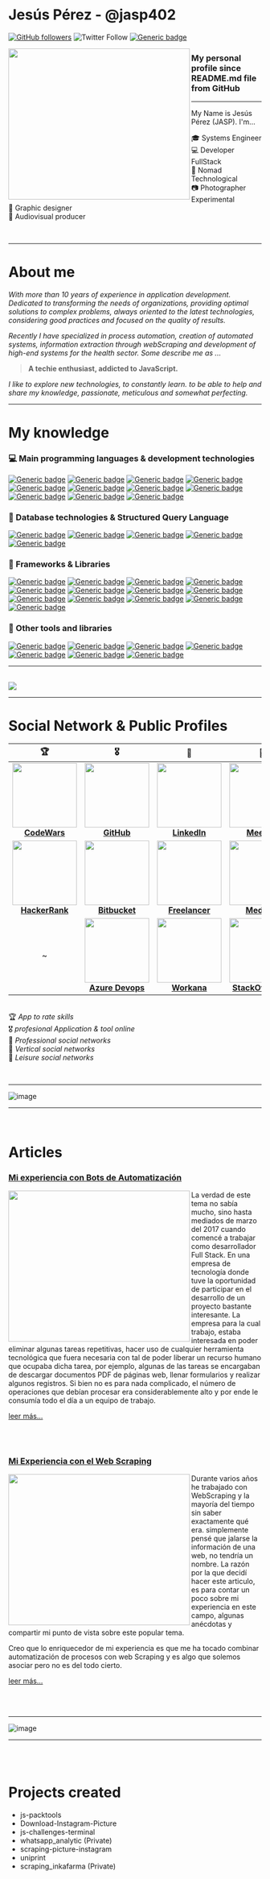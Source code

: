# Jesús Pérez - @jasp402
[![GitHub followers](https://img.shields.io/github/followers/jasp402.svg?style=social&label=Follow&maxAge=2592000)](https://github.com/jasp402?tab=followers)
![Twitter Follow](https://img.shields.io/twitter/follow/jasp402)
[![Generic badge](https://img.shields.io/badge/follow%20@jasp402-359-brightgreen.svg?style=social&logo=instagram)](https://shields.io/)
<p>
  <img align="left" width="361" height="300" src="https://user-images.githubusercontent.com/8978470/83353568-1fb9c680-a319-11ea-80b4-21aa944133d1.png">
  
### My personal profile since **README.md** file from GitHub
---

My Name is Jesús Pérez (JASP).  I'm...

:mortar_board: Systems Engineer <br>
:computer: Developer FullStack <br>
:rocket: Nomad Technological <br>
:camera: Photographer Experimental <br>
:art: Graphic designer <br>
:movie_camera: Audiovisual producer <br>
</p>

<br>  

---
# About me
*With more than 10 years of experience in application development. Dedicated to transforming the needs of organizations, providing optimal solutions to complex problems, always oriented to the latest technologies, considering good practices and focused on the quality of results.*

*Recently I have specialized in process automation, creation of automated systems, information extraction through webScraping and development of high-end systems for the health sector. Some describe me as ...*

>**A techie enthusiast, addicted to JavaScript.**

*I like to explore new technologies, to constantly learn. to be able to help and share my knowledge, passionate, meticulous and somewhat perfecting.*
<br>

---
# My knowledge
### :computer: Main programming languages & development technologies
[![Generic badge](https://img.shields.io/badge/NodeJS-87%25-brightgreen.svg?style=flat&logo=Node.js)](https://nodejs.org/)
[![Generic badge](https://img.shields.io/badge/JavaScript-94%25-brightgreen.svg?style=flat&logo=javascript)](https://javascript.info/)
[![Generic badge](https://img.shields.io/badge/PHP-82%25-brightgreen.svg?style=flat&logo=php)](https://www.php.net/)
[![Generic badge](https://img.shields.io/badge/Python-48%25-brightgreen.svg?style=flat&logo=python)](https://www.python.org/)
[![Generic badge](https://img.shields.io/badge/TypeScript-57%25-brightgreen.svg?style=flat&logo=typescript)](https://www.typescriptlang.org/docs/home.html)
[![Generic badge](https://img.shields.io/badge/HTML5-98%25-brightgreen.svg?style=flat&logo=html5)](https://html.spec.whatwg.org/multipage/)
[![Generic badge](https://img.shields.io/badge/Bash-35%25-brightgreen.svg?style=flat&logo=gnu-bash)](https://www.gnu.org/software/bash/manual/bash.html)
[![Generic badge](https://img.shields.io/badge/GraphQL-63%25-brightgreen.svg?style=flat&logo=graphql)](https://graphql.org/)
[![Generic badge](https://img.shields.io/badge/JSON-95%25-brightgreen.svg?style=flat&logo=json)](https://www.json.org/json-en.html)
[![Generic badge](https://img.shields.io/badge/Markdown-82%25-brightgreen.svg?style=flat&logo=markdown)](https://www.markdownguide.org/getting-started/)
[![Generic badge](https://img.shields.io/badge/NPM-✓-brightgreen.svg?style=flat&logo=npm)](https://www.npmjs.com/~jasp402)
<br>
### :floppy_disk: Database technologies & Structured Query Language
[![Generic badge](https://img.shields.io/badge/MongoDB-53%25-brightgreen.svg?style=flat&labelColor=40A4C4&logo=mongodb)](https://docs.mongodb.com/)
[![Generic badge](https://img.shields.io/badge/MySQL-74%25-brightgreen.svg?style=flat&labelColor=40A4C4&logo=mysql)](https://shields.io/)
[![Generic badge](https://img.shields.io/badge/SQLite-68%25-brightgreen.svg?style=flat&labelColor=40A4C4&logo=sqlite)](https://shields.io/)
[![Generic badge](https://img.shields.io/badge/MSSQL-40%25-brightgreen.svg?style=flat&labelColor=40A4C4&logo=microsoft-sql-server)](https://shields.io/)
[![Generic badge](https://img.shields.io/badge/IndexedDB-✓-brightgreen.svg?style=flat&labelColor=106d9f)](https://developer.mozilla.org/es/docs/Web/API/IndexedDB_API)
<br>
### :wrench: Frameworks & Libraries
[![Generic badge](https://img.shields.io/badge/ReactJS-✓-brightgreen.svg?style=flat&labelColor=106d9f&logo=react)](https://shields.io/)
[![Generic badge](https://img.shields.io/badge/Redux-✓-brightgreen.svg?style=flat&labelColor=106d9f&logo=redux)](https://shields.io/)
[![Generic badge](https://img.shields.io/badge/Bootstrap-✓-brightgreen.svg?style=flat&labelColor=106d9f&logo=bootstrap)](https://shields.io/)
[![Generic badge](https://img.shields.io/badge/TailwindCSS-✓-brightgreen.svg?style=flat&labelColor=106d9f&logo=tailwind-css)](https://shields.io/)
[![Generic badge](https://img.shields.io/badge/Apollo-✓-brightgreen.svg?style=flat&labelColor=106d9f&logo=apollo-graphql)](https://shields.io/)
[![Generic badge](https://img.shields.io/badge/CodeIgniter-✓-brightgreen.svg?style=flat&labelColor=106d9f&logo=codeigniter)](https://shields.io/)
[![Generic badge](https://img.shields.io/badge/Django-✓-brightgreen.svg?style=flat&labelColor=106d9f&logo=django)](https://shields.io/)
[![Generic badge](https://img.shields.io/badge/GIT-✓-brightgreen.svg?style=flat&labelColor=106d9f&logo=git)](https://shields.io/)
[![Generic badge](https://img.shields.io/badge/Gatsby-✓-brightgreen.svg?style=flat&labelColor=106d9f&logo=gatsby)](https://shields.io/)
[![Generic badge](https://img.shields.io/badge/MaterialUI-✓-brightgreen.svg?style=flat&labelColor=106d9f&logo=material-ui)](https://shields.io/)
[![Generic badge](https://img.shields.io/badge/MochaJS-✓-brightgreen.svg?style=flat&labelColor=106d9f&logo=mocha)](https://shields.io/)
[![Generic badge](https://img.shields.io/badge/Nodemon-✓-brightgreen.svg?style=flat&labelColor=106d9f&logo=nodemon)](https://shields.io/)
[![Generic badge](https://img.shields.io/badge/WordPress-✓-brightgreen.svg?style=flat&labelColor=106d9f&logo=wordpress)](https://shields.io/)
<br>
### :paperclip: Other tools and libraries
[![Generic badge](https://img.shields.io/badge/Selenium-✓-brightgreen.svg?style=flat&labelColor=106d9f)](https://www.selenium.dev/)
[![Generic badge](https://img.shields.io/badge/WDIO-✓-brightgreen.svg?style=flat&labelColor=106d9f)](https://webdriver.io/)
[![Generic badge](https://img.shields.io/badge/Sequelize-✓-brightgreen.svg?style=flat&labelColor=106d9f)](https://sequelize.org/)
[![Generic badge](https://img.shields.io/badge/Fluent%20UI-✓-brightgreen.svg?style=flat&labelColor=106d9f)](https://developer.microsoft.com/en-us/fluentui#/)
[![Generic badge](https://img.shields.io/badge/Puppeteer-✓-brightgreen.svg?style=flat&labelColor=106d9f)](https://pptr.dev/)
[![Generic badge](https://img.shields.io/badge/AutoIt-✓-brightgreen.svg?style=flat&labelColor=106d9f)](https://www.autoitscript.com/site/)
[![Generic badge](https://img.shields.io/badge/UI%20Path-✓-brightgreen.svg?style=flat&labelColor=106d9f)](https://www.uipath.com/es/)


---

<br>
<img align="center" src="https://user-images.githubusercontent.com/8978470/83573714-a32e1000-a4f1-11ea-9fcd-60bb04a30179.png">
<br>

---

# Social Network & Public Profiles 
| 🏆 | 🎖️ | 🥇 | 🥈 | 🥉 | 
| :----------:         | :----------:         | :----------:         |     :----------:      |          :----------: |
| <img height="128" width="128" src="https://res-2.cloudinary.com/crunchbase-production/image/upload/c_lpad,f_auto,q_auto:eco/v1400019742/pbpj9oxf1ipwrisnj9ia.png"/><br>[**CodeWars**](https://www.codewars.com/users/jasp402) |<img height="128" width="128" src="https://image.flaticon.com/icons/svg/1051/1051275.svg"/><br>[**GitHub**](https://github.com/jasp402/)|<img height="128" width="128" src="https://image.flaticon.com/icons/svg/1400/1400848.svg" /><br>[**LinkedIn**](https://www.linkedin.com/in/jasp402/)|<img height="128" width="128" src="https://upload.wikimedia.org/wikipedia/commons/6/6b/Meetup_Logo.png" /><br>[**Meetup**](https://www.meetup.com/es-ES/members/226119299/)|<img height="128" width="128" src="https://lh3.googleusercontent.com/ccWDU4A7fX1R24v-vvT480ySh26AYp97g1VrIB_FIdjRcuQB2JP2WdY7h_wVVAeSpg" /><br>[**Facebook**](https://www.facebook.com/jasp402/)
| <img height="128" width="128" src="https://upload.wikimedia.org/wikipedia/commons/4/40/HackerRank_Icon-1000px.png"/><br>[**HackerRank**](https://www.hackerrank.com/jasp402) |<img height="128" width="128" src="https://seeklogo.com/images/B/bitbucket-logo-D072214725-seeklogo.com.png" /><br>[**Bitbucket**](https://bitbucket.org/jasp402/)|<img height="128" width="128" src="https://seeklogo.com/images/F/freelancer-com-logo-2B5CE1A961-seeklogo.com.png" /><br>[**Freelancer**](https://www.freelancer.com.pe/u/jasp402)|<img height="128" width="128" src="https://cdn.jsdelivr.net/npm/simple-icons@v2/icons/medium.svg" /><br>[**Medium**](https://medium.com/@jasp402)|<img height="128" width="128" src="https://i.pinimg.com/originals/44/fc/66/44fc668932d042d2afd08c17ab863676.png" /><br>[**Twitter**](https://twitter.com/jasp402)
| ~ |<img height="128" width="128" src="https://www.forecast.app/hubfs/New%20Website%20/integrations-logos/Azure%20DevOps.png" /><br>[**Azure Devops**](https://dev.azure.com/jasp402/)|<img height="128" width="128" src="https://insiderlatam.com/wp-content/uploads/2019/07/Workana.jpg" /><br>[**Workana**](https://www.workana.com/freelancer/1a4fc72a83e82f2f2ef7190405f8c9ab)|<img height="128" width="128" src="https://juststickers.in/wp-content/uploads/2019/07/stackoverflow.png" /><br>[**StackOverflow**](https://stackoverflow.com/users/5420562/jasp402)|<img height="128" width="128" src="https://es.logodownload.org/wp-content/uploads/2018/10/instagram-logo1.png" /><br>[**Instagram**](https://www.instagram.com/jasp402/)



<br>🏆 *App to rate skills*
<br>🎖️ *profesional Application & tool online*
<br>🥇 *Professional social networks*
<br>🥈 *Vertical social networks*
<br>🥉 *Leisure social networks*

<br>

---

![image](https://user-images.githubusercontent.com/8978470/83754337-7123c780-a631-11ea-91d5-e68daa3820b0.png)

---

<br>

# Articles

### [Mi experiencia con Bots de Automatización](https://medium.com/@jasp402/mi-experiencia-con-bots-de-automatizaci%C3%B3n-e6a4fa24fe9f)
<img align="left" width="361" height="300" src="https://miro.medium.com/max/500/0*-igvfQIQdKLKAAvu">

La verdad de este tema no sabía mucho, sino hasta mediados de marzo del 2017 cuando comencé a trabajar como desarrollador Full Stack. En una empresa de tecnología donde tuve la oportunidad de participar en el desarrollo de un proyecto bastante interesante.
La empresa para la cual trabajo, estaba interesada en poder eliminar algunas tareas repetitivas, hacer uso de cualquier herramienta tecnológica que fuera necesaria con tal de poder liberar un recurso humano que ocupaba dicha tarea, por ejemplo, algunas de las tareas se encargaban de descargar documentos PDF de páginas web, llenar formularios y realizar algunos registros. Si bien no es para nada complicado, el número de operaciones que debían procesar era considerablemente alto y por ende le consumía todo el día a un equipo de trabajo. 

[leer más...](https://medium.com/@jasp402/mi-experiencia-con-bots-de-automatizaci%C3%B3n-e6a4fa24fe9f)

<br><br>

### [Mi Experiencia con el Web Scraping](https://medium.com/@jasp402/mi-experiencia-con-el-web-scraping-d8eef6a32ebe)
<img align="left" width="361" height="300" src="https://miro.medium.com/max/1400/1*Xx8AgXP7RnOpNCD0FQIsqQ.jpeg"> 
Durante varios años he trabajado con WebScraping y la mayoría del tiempo sin saber exactamente qué era. simplemente pensé que jalarse la información de una web, no tendría un nombre. La razón por la que decidí hacer este articulo, es para contar un poco sobre mi experiencia en este campo, algunas anécdotas y compartir mi punto de vista sobre este popular tema.

Creo que lo enriquecedor de mi experiencia es que me ha tocado combinar automatización de procesos con web Scraping y es algo que solemos asociar pero no es del todo cierto.

[leer más...](https://medium.com/@jasp402/mi-experiencia-con-el-web-scraping-d8eef6a32ebe)

<br><br>

---

![image](https://user-images.githubusercontent.com/8978470/86067554-bec9ff00-ba3a-11ea-86a1-dafa174d3579.png)

---

<br><br>
# Projects created

- js-packtools
- Download-Instagram-Picture
- js-challenges-terminal
- whatsapp_analytic (Private)
- scraping-picture-instagram
- uniprint
- scraping_inkafarma (Private)
